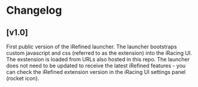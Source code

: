 # Changelog

## [v1.0]

First public version of the iRefined launcher. The launcher bootstraps custom javascript and css (referred to as the extension) into the iRacing UI. The exstension is loaded from URLs also hosted in this repo. The launcher does not need to be updated to receive the latest iRefined features - you can check the iRefined extension version in the iRacing UI settings panel (rocket icon).
